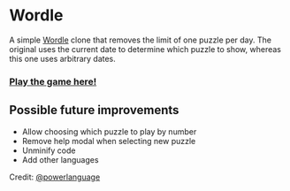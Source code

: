 # Wordle
A simple [Wordle](https://www.powerlanguage.co.uk/wordle/) clone that removes the limit of one puzzle per day. The original uses the current date to determine which puzzle to show, whereas this one uses arbitrary dates.

### [Play the game here!](https://cesarnogueira.com/wordle/)

## Possible future improvements
 - Allow choosing which puzzle to play by number
 - Remove help modal when selecting new puzzle
 - Unminify code
 - Add other languages

Credit: [@powerlanguage](https://github.com/powerlanguage)

